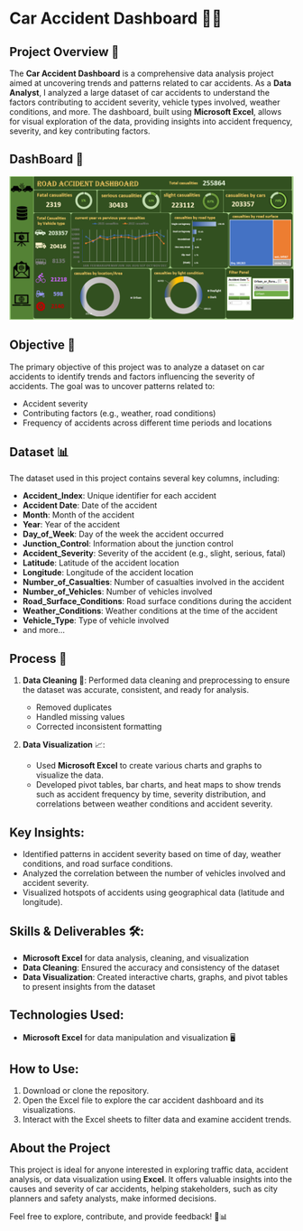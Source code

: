 # Car Accident Dashboard 🚗💥

## Project Overview 🚀

The **Car Accident Dashboard** is a comprehensive data analysis project aimed at uncovering trends and patterns related to car accidents. As a **Data Analyst**, I analyzed a large dataset of car accidents to understand the factors contributing to accident severity, vehicle types involved, weather conditions, and more. The dashboard, built using **Microsoft Excel**, allows for visual exploration of the data, providing insights into accident frequency, severity, and key contributing factors.

## DashBoard  🚀


![Dashboard Screenshot](https://github.com/Menna-Mostafa338/Car-Accident-Dashboard-EXCEL-/blob/main/car%20accident%20dashboard.PNG)




## Objective 🎯
The primary objective of this project was to analyze a dataset on car accidents to identify trends and factors influencing the severity of accidents. The goal was to uncover patterns related to:

- Accident severity
- Contributing factors (e.g., weather, road conditions)
- Frequency of accidents across different time periods and locations

## Dataset 📊
The dataset used in this project contains several key columns, including:
- **Accident_Index**: Unique identifier for each accident
- **Accident Date**: Date of the accident
- **Month**: Month of the accident
- **Year**: Year of the accident
- **Day_of_Week**: Day of the week the accident occurred
- **Junction_Control**: Information about the junction control
- **Accident_Severity**: Severity of the accident (e.g., slight, serious, fatal)
- **Latitude**: Latitude of the accident location
- **Longitude**: Longitude of the accident location
- **Number_of_Casualties**: Number of casualties involved in the accident
- **Number_of_Vehicles**: Number of vehicles involved
- **Road_Surface_Conditions**: Road surface conditions during the accident
- **Weather_Conditions**: Weather conditions at the time of the accident
- **Vehicle_Type**: Type of vehicle involved
- and more...

## Process 🔄
1. **Data Cleaning** 🧹: Performed data cleaning and preprocessing to ensure the dataset was accurate, consistent, and ready for analysis.
   - Removed duplicates
   - Handled missing values
   - Corrected inconsistent formatting
   
2. **Data Visualization** 📈: 
   - Used **Microsoft Excel** to create various charts and graphs to visualize the data.
   - Developed pivot tables, bar charts, and heat maps to show trends such as accident frequency by time, severity distribution, and correlations between weather conditions and accident severity.

## Key Insights:
- Identified patterns in accident severity based on time of day, weather conditions, and road surface conditions.
- Analyzed the correlation between the number of vehicles involved and accident severity.
- Visualized hotspots of accidents using geographical data (latitude and longitude).

## Skills & Deliverables 🛠️:
- **Microsoft Excel** for data analysis, cleaning, and visualization
- **Data Cleaning**: Ensured the accuracy and consistency of the dataset
- **Data Visualization**: Created interactive charts, graphs, and pivot tables to present insights from the dataset

## Technologies Used:
- **Microsoft Excel** for data manipulation and visualization 🖥️

## How to Use:
1. Download or clone the repository.
2. Open the Excel file to explore the car accident dashboard and its visualizations.
3. Interact with the Excel sheets to filter data and examine accident trends.

## About the Project
This project is ideal for anyone interested in exploring traffic data, accident analysis, or data visualization using **Excel**. It offers valuable insights into the causes and severity of car accidents, helping stakeholders, such as city planners and safety analysts, make informed decisions.

Feel free to explore, contribute, and provide feedback! 🚗📊
